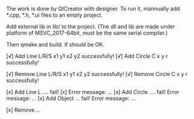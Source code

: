 The work is done by QtCreator with designer. To run it, mannually add *.cpp, *.h, *.ui files to an empty project. 

Add external lib in lib/ to the project. (The dll and lib are made under platform of MSVC_2017-64bit, must be the same serial compiler.)

Then qmake and build. If should be OK. 



[√] Add Line L/R/S x1 y1 x2 y2 successfully!
[√] Add Circle C x y r successfully!

[√] Remove Line L/R/S x1 y1 x2 y2 successfully!
[√] Remove Circle C x y r successfully!

[x] Add Line L .... fail!
[x]  Error message: ...
[x] Add Circle .... fail! Error message: ...
[x] Add Object ... fail! Error message: ...

[x] Remove ... 